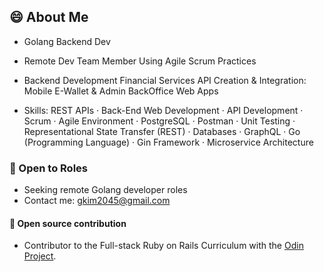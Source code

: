 ## 😄 About Me
+ Golang Backend Dev
+ Remote Dev Team Member Using Agile Scrum Practices
+ Backend Development Financial Services API Creation & Integration: Mobile E-Wallet & Admin BackOffice Web Apps

+ Skills: REST APIs · Back-End Web Development · API Development · Scrum · Agile Environment · PostgreSQL · Postman · Unit Testing · Representational State Transfer (REST) · Databases · GraphQL · Go (Programming Language) · Gin Framework · Microservice Architecture  

### 💬 Open to Roles
+ Seeking remote Golang developer roles
+ Contact me: gkim2045@gmail.com

#### 🌱 Open source contribution 
+ Contributor to the Full-stack Ruby on Rails Curriculum with the [Odin Project](https://www.theodinproject.com/).

<!--
**seoul2045/seoul2045** is a ✨ _special_ ✨ repository because its `README.md` (this file) appears on your GitHub profile.

Here are some ideas to get you started:

- 🔭 I’m currently working on ...
- 🌱 I’m currently learning ...
- 👯 I’m looking to collaborate on ...
- 🤔 I’m looking for help with ...
- 💬 Ask me about ...
- 📫 How to reach me: ...
- 😄 Pronouns: ...
- ⚡ Fun fact: ...
-->
